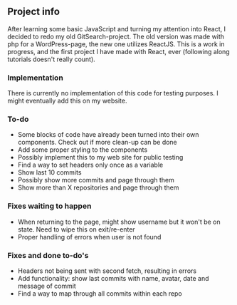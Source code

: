 ## Project info

After learning some basic JavaScript and turning my attention into React, I decided to redo my old GitSearch-project. The old version was made with php for a WordPress-page, the new one utilizes ReactJS. This is a work in progress, and the first project I have made with React, ever (following along tutorials doesn't really count).

### Implementation

There is currently no implementation of this code for testing purposes. I might eventually add this on my website.

### To-do

- Some blocks of code have already been turned into their own components. Check out if more clean-up can be done
- Add some proper styling to the components
- Possibly implement this to my web site for public testing
- Find a way to set headers only once as a variable
- Show last 10 commits
- Possibly show more commits and page through them
- Show more than X repositories and page through them

### Fixes waiting to happen

- When returning to the page, might show username but it won't be on state. Need to wipe this on exit/re-enter
- Proper handling of errors when user is not found

### Fixes and done to-do's

- Headers not being sent with second fetch, resulting in errors
- Add functionality: show last commits with name, avatar, date and message of commit
- Find a way to map through all commits within each repo
